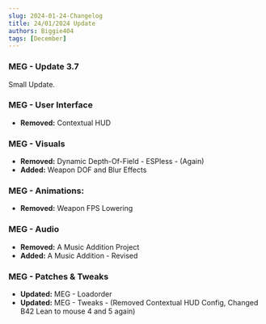 ```yaml
---
slug: 2024-01-24-Changelog
title: 24/01/2024 Update
authors: Biggie404
tags: [December]
---
```


### MEG - Update 3.7

Small Update.

### MEG - User Interface
- **Removed:** Contextual HUD

### MEG - Visuals
- **Removed:** Dynamic Depth-Of-Field - ESPless - (Again)
- **Added:** Weapon DOF and Blur Effects

###  MEG - Animations:
- **Removed:** Weapon FPS Lowering

### MEG - Audio
- **Removed:** A Music Addition Project
- **Added:** A Music Addition - Revised

### MEG - Patches & Tweaks
- **Updated:** MEG - Loadorder
- **Updated:** MEG - Tweaks - (Removed Contextual HUD Config, Changed B42 Lean to mouse 4 and 5 again)